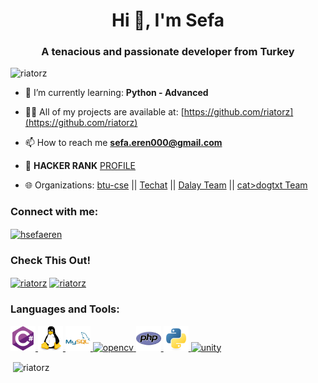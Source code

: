 <h1 align="center">Hi 👋, I'm Sefa</h1>
<h3 align="center">A tenacious and passionate developer from Turkey</h3>

<p align="left"> <img src="https://komarev.com/ghpvc/?username=riatorz&label=Profile%20views&color=ff0f32&style=flat" alt="riatorz" /> </p>

- 🌱 I’m currently learning: **Python - Advanced**

- 👨‍💻 All of my projects are available at: [https://github.com/riatorz](https://github.com/riatorz)

- 📫 How to reach me **sefa.eren000@gmail.com**

- 👨‍ **HACKER RANK** [PROFILE](https://www.hackerrank.com/riatorz)

- 🌐 Organizations: [btu-cse](https://github.com/btu-cse) || [Techat](https://github.com/TeChatProject) || [Dalay Team](https://github.com/dalay-team) || [cat>dogtxt Team](https://github.com/cat-dogtxt)
<h3 align="left">Connect with me:</h3>
<p align="left">
<a href="https://linkedin.com/in/sefaeren" target="blank"><img align="center" src="https://cdn.jsdelivr.net/npm/simple-icons@3.0.1/icons/linkedin.svg" alt="hsefaeren" height="30" width="40" /></a>

</p>
<h3 align="left">Check This Out!</h3>
<p align="left">
<a href="https://www.hackerrank.com/riatorz" target="blank"><img align="center" src="https://raw.githubusercontent.com/rahuldkjain/github-profile-readme-generator/master/src/images/icons/Social/hackerrank.svg" alt="riatorz" height="30" width="40" /></a>
<a href="https://www.leetcode.com/riatorz" target="blank"><img align="center" src="https://raw.githubusercontent.com/rahuldkjain/github-profile-readme-generator/master/src/images/icons/Social/leet-code.svg" alt="riatorz" height="30" width="40" /></a>

</p>

<h3 align="left">Languages and Tools:</h3>
<p align="left"> <a href="https://www.w3schools.com/cs/" target="_blank"> <img src="https://raw.githubusercontent.com/devicons/devicon/master/icons/csharp/csharp-original.svg" alt="csharp" width="40" height="40"/> </a> <a href="https://www.linux.org/" target="_blank"> <img src="https://raw.githubusercontent.com/devicons/devicon/master/icons/linux/linux-original.svg" alt="linux" width="40" height="40"/> </a> <a href="https://www.mysql.com/" target="_blank"> <img src="https://raw.githubusercontent.com/devicons/devicon/master/icons/mysql/mysql-original-wordmark.svg" alt="mysql" width="40" height="40"/> </a> <a href="https://opencv.org/" target="_blank"> <img src="https://www.vectorlogo.zone/logos/opencv/opencv-icon.svg" alt="opencv" width="40" height="40"/> </a> <a href="https://www.php.net" target="_blank"> <img src="https://raw.githubusercontent.com/devicons/devicon/master/icons/php/php-original.svg" alt="php" width="40" height="40"/> </a> <a href="https://www.python.org" target="_blank"> <img src="https://raw.githubusercontent.com/devicons/devicon/master/icons/python/python-original.svg" alt="python" width="40" height="40"/> </a> <a href="https://unity.com/" target="_blank"> <img src="https://www.vectorlogo.zone/logos/unity3d/unity3d-icon.svg" alt="unity" width="40" height="40"/> </a> </p>

<p><img align="left" src="![Riatorz's GitHub stats](https://github-readme-stats.vercel.app/api?username=anuraghazra&show_icons=true&theme=tokyonight)" alt="" /></p>

<p>&nbsp;<img align="center" src="https://github-readme-stats.vercel.app/api?username=riatorz&show_icons=true&theme=dark&locale=en" alt="riatorz" /></p>
